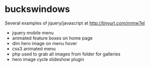 buckswindows
============

Several examples of jquery/javascript at http://tinyurl.com/nrmw7el

- jquery mobile menu
- animated feature boxes on home page
- dim hero image on menu hover
- css3 animated menu
- php used to grab all images from folder for galleries
- hero image cycle slideshow plugin
